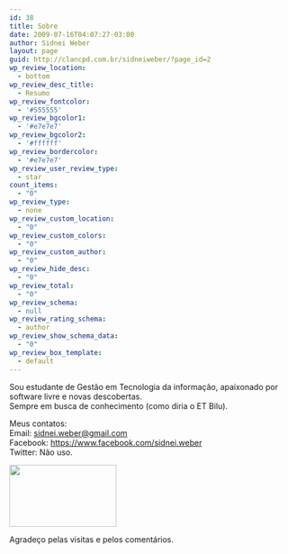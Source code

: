 ```yaml
---
id: 38
title: Sobre
date: 2009-07-16T04:07:27-03:00
author: Sidnei Weber
layout: page
guid: http://clancpd.com.br/sidneiweber/?page_id=2
wp_review_location:
  - bottom
wp_review_desc_title:
  - Resumo
wp_review_fontcolor:
  - '#555555'
wp_review_bgcolor1:
  - '#e7e7e7'
wp_review_bgcolor2:
  - '#ffffff'
wp_review_bordercolor:
  - '#e7e7e7'
wp_review_user_review_type:
  - star
count_items:
  - "0"
wp_review_type:
  - none
wp_review_custom_location:
  - "0"
wp_review_custom_colors:
  - "0"
wp_review_custom_author:
  - "0"
wp_review_hide_desc:
  - "0"
wp_review_total:
  - "0"
wp_review_schema:
  - null
wp_review_rating_schema:
  - author
wp_review_show_schema_data:
  - "0"
wp_review_box_template:
  - default
---
```

Sou estudante de Gestão em Tecnologia da informação, apaixonado por software livre e novas descobertas.  
Sempre em busca de conhecimento (como diria o ET Bilu).

Meus contatos:  
Email: sidnei.weber@gmail.com  
Facebook: [https://www.facebook.com/sidnei.weber  
](https://www.facebook.com/sidnei.weber) Twitter: Não uso.

<img class="alignnone wp-image-435 size-full" src="https://sidneiweber.com.br/wp-content/uploads/2009/07/419183.png" alt="" width="190" height="110" /> 

Agradeço pelas visitas e pelos comentários.